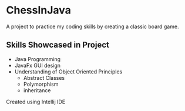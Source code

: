 # ChessInJava
A project to practice my coding skills by creating a classic board game.

## Skills Showcased in Project
- Java Programming
- JavaFx GUI design
- Understanding of Object Oriented Principles
  - Abstract Classes
  - Polymorphism
  - inheritance

Created using Intellij IDE
